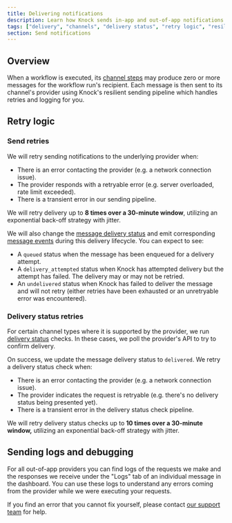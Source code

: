```yaml
---
title: Delivering notifications
description: Learn how Knock sends in-app and out-of-app notifications to email, SMS, push, and chat channels (such as Slack).
tags: ["delivery", "channels", "delivery status", "retry logic", "resilience"]
section: Send notifications
---
```


## Overview

When a workflow is executed, its [channel steps](/designing-workflows/channel-step) may produce zero or more messages for the workflow run's recipient. Each message is then sent to its channel's provider using Knock's resilient sending pipeline which handles retries and logging for you.

## Retry logic

### Send retries

We will retry sending notifications to the underlying provider when:

- There is an error contacting the provider (e.g. a network connection issue).
- The provider responds with a retryable error (e.g. server overloaded, rate limit exceeded).
- There is a transient error in our sending pipeline.

We will retry delivery up to **8 times over a 30-minute window**, utilizing an exponential back-off strategy with jitter.

We will also change the [message delivery status](/send-notifications/message-statuses#delivery-status) and emit corresponding [message events](/send-notifications/message-statuses#message-events) during this delivery lifecycle. You can expect to see:

- A `queued` status when the message has been enqueued for a delivery attempt.
- A `delivery_attempted` status when Knock has attempted delivery but the attempt has failed. The delivery may or may not be retried.
- An `undelivered` status when Knock has failed to deliver the message and will not retry (either retries have been exhausted or an unretryable error was encountered).

### Delivery status retries

For certain channel types where it is supported by the provider, we run [delivery status](/send-notifications/message-statuses#delivery-status) checks. In these cases, we poll the provider's API to try to confirm delivery.

On success, we update the message delivery status to `delivered`. We retry a delivery status check when:

- There is an error contacting the provider (e.g. a network connection issue).
- The provider indicates the request is retryable (e.g. there's no delivery status being presented yet).
- There is a transient error in the delivery status check pipeline.

We will retry delivery status checks up to **10 times over a 30-minute window,** utilizing an exponential back-off strategy with jitter.

## Sending logs and debugging

For all out-of-app providers you can find logs of the requests we make and the responses we receive under the "Logs" tab of an individual message in the dashboard. You can use these logs to understand any errors coming from the provider while we were executing your requests.

If you find an error that you cannot fix yourself, please contact [our support team](mailto:support@knock.app) for help.
